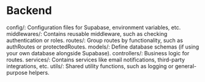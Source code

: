 # Backend

config/: Configuration files for Supabase, environment variables, etc.
middlewares/: Contains reusable middleware, such as checking authentication or roles.
routes/: Group routes by functionality, such as authRoutes or protectedRoutes.
models/: Define database schemas (if using your own database alongside Supabase).
controllers/: Business logic for routes.
services/: Contains services like email notifications, third-party integrations, etc.
utils/: Shared utility functions, such as logging or general-purpose helpers.